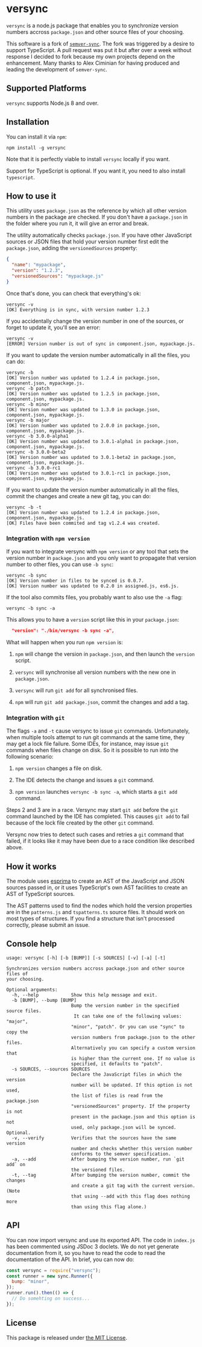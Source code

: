 # versync

`versync` is a node.js package that enables you to synchronize version numbers
accross `package.json` and other source files of your choosing.

This software is a fork of
[`semver-sync`](https://github.com/cimi/semver-sync). The fork was triggered by
a desire to support TypeScript. A pull request was put it but after over a week
without response I decided to fork because my own projects depend on the
enhancement. Many thanks to Alex Ciminian for having produced and leading the
development of `semver-sync`.

## Supported Platforms

`versync` supports Node.js 8 and over.

## Installation

You can install it via `npm`:

```console
npm install -g versync
```

Note that it is perfectly viable to install `versync` locally if you want.

Support for TypeScript is optional. If you want it, you need to also install
`typescript`.

## How to use it

This utility uses `package.json` as the reference by which all other version
numbers in the package are checked. If you don't have a `package.json` in the
folder where you run it, it will give an error and break.

The utility automatically checks `package.json`. If you have other JavaScript
sources or JSON files that hold your version number first edit the
`package.json`, adding the `versionedSources` property:

```json
{
  "name": "mypackage",
  "version": "1.2.3",
  "versionedSources": "mypackage.js"
}
```

Once that's done, you can check that everything's ok:

```console
versync -v
[OK] Everything is in sync, with version number 1.2.3
```

If you accidentally change the version number in one of the sources, or forget
to update it, you'll see an error:

```console
versync -v
[ERROR] Version number is out of sync in component.json, mypackage.js.
```

If you want to update the version number automatically in all the files, you can
do:

```console
versync -b
[OK] Version number was updated to 1.2.4 in package.json, component.json, mypackage.js.
versync -b patch
[OK] Version number was updated to 1.2.5 in package.json, component.json, mypackage.js.
versync -b minor
[OK] Version number was updated to 1.3.0 in package.json, component.json, mypackage.js.
versync -b major
[OK] Version number was updated to 2.0.0 in package.json, component.json, mypackage.js.
versync -b 3.0.0-alpha1
[OK] Version number was updated to 3.0.1-alpha1 in package.json, component.json, mypackage.js.
versync -b 3.0.0-beta2
[OK] Version number was updated to 3.0.1-beta2 in package.json, component.json, mypackage.js.
versync -b 3.0.0-rc1
[OK] Version number was updated to 3.0.1-rc1 in package.json, component.json, mypackage.js.
```

If you want to update the version number automatically in all the files, commit
the changes and create a new git tag, you can do:

```console
versync -b -t
[OK] Version number was updated to 1.2.4 in package.json, component.json, mypackage.js.
[OK] Files have been commited and tag v1.2.4 was created.
```

### Integration with `npm version`

If you want to integrate versync with `npm version` or any tool that sets the
version number in ``package.json`` and you only want to propagate that version
number to other files, you can use `-b sync`:

```console
versync -b sync
[OK] Version number in files to be synced is 0.0.7.
[OK] Version number was updated to 0.2.0 in assigned.js, es6.js.
```

If the tool also commits files, you probably want to also use the `-a` flag:

```console
versync -b sync -a
```

This allows you to have a `version` script like this in your `package.json`:

```json
  "version": "./bin/versync -b sync -a",
```

What will happen when you run `npm version` is:

1. `npm` will change the version in `package.json`, and then launch the
`version` script.

2. `versync` will synchronise all version numbers with the new one in
`package.json`.

3. `versync` will run `git add` for all synchronised files.

4. `npm` will run `git add package.json`, commit the changes and add a tag.

### Integration with `git`

The flags `-a` and `-t` cause versync to issue `git` commands. Unfortunately,
when multiple tools attempt to run git commands at the same time, they may get a
lock file failure. Some IDEs, for instance, may issue `git` commands when files
change on disk. So it is possible to run into the following scenario:

1. `npm version` changes a file on disk.

2. The IDE detects the change and issues a `git` command.

3. `npm version` launches `versync -b sync -a`, which starts a `git add`
command.

Steps 2 and 3 are in a race. Versync may start `git add` before the `git`
command launched by the IDE has completed. This causes `git add` to fail because
of the lock file created by the other `git` command.

Versync now tries to detect such cases and retries a `git` command that failed,
if it looks like it may have been due to a race condition like described above.

## How it works

The module uses [esprima](https://github.com/jquery/esprima) to create an AST of
the JavaScript and JSON sources passed in, or it uses TypeScript's own AST
facilities to create an AST of TypeScript sources.

The AST patterns used to find the nodes which hold the version properties are in
the `patterns.js` and `tspatterns.ts` source files. It should work on most types
of structures. If you find a structure that isn't processed correctly, please
submit an issue.

## Console help

```
usage: versync [-h] [-b [BUMP]] [-s SOURCES] [-v] [-a] [-t]

Synchronizes version numbers accross package.json and other source files of
your choosing.

Optional arguments:
  -h, --help            Show this help message and exit.
  -b [BUMP], --bump [BUMP]
                        Bump the version number in the specified source files.
                         It can take one of the following values: "major",
                        "minor", "patch". Or you can use "sync" to copy the
                        version numbers from package.json to the other files.
                        Alternatively you can specify a custom version that
                        is higher than the current one. If no value is
                        specified, it defaults to "patch".
  -s SOURCES, --sources SOURCES
                        Declare the JavaScript files in which the version
                        number will be updated. If this option is not used,
                        the list of files is read from the package.json
                        "versionedSources" property. If the property is not
                        present in the package.json and this option is not
                        used, only package.json will be synced. Optional.
  -v, --verify          Verifies that the sources have the same version
                        number and checks whether this version number
                        conforms to the semver specification.
  -a, --add             After bumping the version number, run `git add` on
                        the versioned files.
  -t, --tag             After bumping the version number, commit the changes
                        and create a git tag with the current version. (Note
                        that using --add with this flag does nothing more
                        than using this flag alone.)
```

## API

You can now import versync and use its exported API. The code in `index.js` has
been commented using JSDoc 3 doclets. We do not yet generate documentation from
it, so you have to read the code to read the documentation of the API. In brief,
you can now do:

```js
const versync = require("versync");
const runner = new sync.Runner({
  bump: "minor",
});
runner.run().then(() => {
  // Do somehting on success...
});
```

## License

This package is released under [the MIT
License](http://opensource.org/licenses/MIT).
